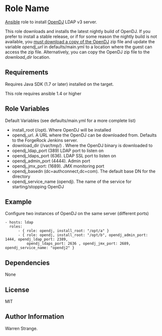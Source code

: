 Role Name
========

[Ansible](http://www.ansible.com) role to install [OpenDJ](http://opendj.forgerock.org/) LDAP v3 server.

This role downloads and installs the latest nightly build of OpenDJ. If you prefer to install a stable 
release, or if for some reason the nightly build is not available, you [must download a copy of the OpenDJ](http://forgerock.com/download-stack/)  zip file 
and update the variable *opendj_url* in defaults/main.yml to a location where the guest can access the zip file. Alternatively,
you can copy the OpenDJ zip file to the *download_dir* location. 

Requirements
------------

Requires Java SDK (1.7 or later) installed on the target.


This role requires ansible 1.4 or higher 


Role Variables
--------------

Default Variables (see defaults/main.yml for a more complete list)

- install_root (/opt). Where OpenDJ will be installed
- opendj_url. A URL where the OpenDJ can be downloaded from. Defaults to the ForgeRock Jenkins server.
- download_dir (/var/tmp/) . Where the OpenDJ binary is downloaded to
- opendj_ldap_port (389) LDAP port to listen on
- opendj_ldaps_port (636). LDAP SSL port to listen on
- opendj_admin_port (4444). Admin port
- opendj_jmx_port: (1689). JMX monitoring port
- opendj_basedn (dc=authconnect,dc=com).  The default base DN for the directory
- opendj_service_name (opendj). The name of the service for starting/stopping OpenDJ


Example
-------

Configure two instances of OpenDJ on the same server (different ports)

    - hosts: ldap
      roles:
          - { role: opendj, install_root: "/opt/a" }
          - { role: opendj, install_root: "/opt/b", opendj_admin_port: 1444, opendj_ldap_port: 2389,
              opendj_ldaps_port: 2636 , opendj_jmx_port: 2689, opendj_service_name: "opendj2" }

Dependencies
------------

None

License
-------

MIT

Author Information
------------------

Warren Strange. 


